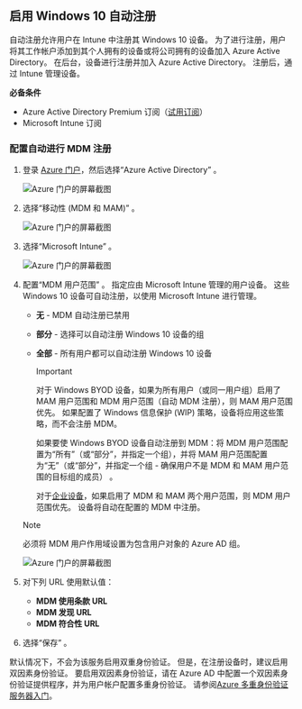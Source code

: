 ## <a name="enable-windows-10-automatic-enrollment"></a>启用 Windows 10 自动注册

自动注册允许用户在 Intune 中注册其 Windows 10 设备。 为了进行注册，用户将其工作帐户添加到其个人拥有的设备或将公司拥有的设备加入 Azure Active Directory。 在后台，设备进行注册并加入 Azure Active Directory。 注册后，通过 Intune 管理设备。

**必备条件**

- Azure Active Directory Premium 订阅（[试用订阅](https://go.microsoft.com/fwlink/?LinkID=816845)）
- Microsoft Intune 订阅

### <a name="configure-automatic-mdm-enrollment"></a>配置自动进行 MDM 注册

1. 登录 [Azure 门户](https://portal.azure.com)，然后选择“Azure Active Directory”  。

   ![Azure 门户的屏幕截图](../enrollment/media/windows-enroll/auto-enroll-azure-main.png)

2. 选择“移动性 (MDM 和 MAM)”  。

   ![Azure 门户的屏幕截图](../enrollment/media/windows-enroll/auto-enroll-mdm.png)

3. 选择“Microsoft Intune”  。

   ![Azure 门户的屏幕截图](../enrollment/media/windows-enroll/auto-enroll-intune.png)

4. 配置“MDM 用户范围”  。 指定应由 Microsoft Intune 管理的用户设备。 这些 Windows 10 设备可自动注册，以使用 Microsoft Intune 进行管理。

   - **无** - MDM 自动注册已禁用
   - **部分** - 选择可以自动注册 Windows 10 设备的组 
   - **全部** - 所有用户都可以自动注册 Windows 10 设备

      > [!IMPORTANT]
      > 对于 Windows BYOD 设备，如果为所有用户（或同一用户组）启用了 MAM 用户范围和 MDM 用户范围（自动 MDM 注册），则 MAM 用户范围优先。 如果配置了 Windows 信息保护 (WIP) 策略，设备将应用这些策略，而不会注册 MDM。
      >
      > 如果要使 Windows BYOD 设备自动注册到 MDM：将 MDM 用户范围配置为“所有”（或“部分”，并指定一个组），并将 MAM 用户范围配置为“无”（或“部分”，并指定一个组 - 确保用户不是 MDM 和 MAM 用户范围的目标组的成员）     。
      >
      >对于[企业设备](../enrollment/enrollment-restrictions-set.md#blocking-personal-windows-devices)，如果启用了 MDM 和 MAM 两个用户范围，则 MDM 用户范围优先。 设备将自动在配置的 MDM 中注册。

   > [!NOTE]
   > 必须将 MDM 用户作用域设置为包含用户对象的 Azure AD 组。

   ![Azure 门户的屏幕截图](../enrollment/media/windows-enroll/auto-enroll-scope.png)

5. 对下列 URL 使用默认值：
    - **MDM 使用条款 URL**
    - **MDM 发现 URL**
    - **MDM 符合性 URL**

6. 选择“保存”  。

默认情况下，不会为该服务启用双重身份验证。 但是，在注册设备时，建议启用双因素身份验证。 要启用双因素身份验证，请在 Azure AD 中配置一个双因素身份验证提供程序，并为用户帐户配置多重身份验证。 请参阅[Azure 多重身份验证服务器入门](/azure/multi-factor-authentication/multi-factor-authentication-get-started-cloud)。